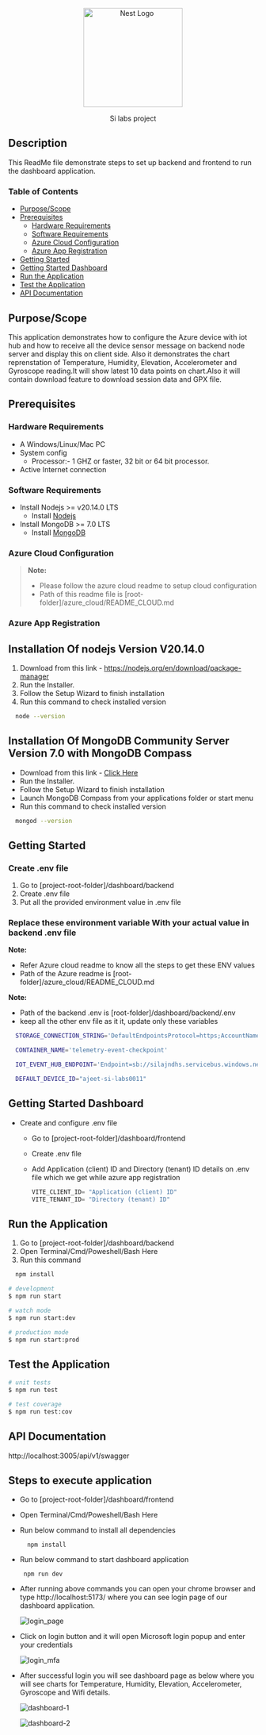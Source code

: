 <p align="center">
  <a href="http://nestjs.com/" target="blank"><img src="https://news.silabs.com/download/silicon-labs-logo-red-2014-1538x769px_1.jpg" width="200" alt="Nest Logo" /></a>
</p>

  <p align="center">Si labs project</p>

## Description

This ReadMe file demonstrate steps to set up backend and frontend to run the dashboard application.

### Table of Contents

- [Purpose/Scope](#purposescope)
- [Prerequisites](#prerequisites)
  - [Hardware Requirements](#hardware-requirements)
  - [Software Requirements](#software-requirements)
  - [Azure Cloud Configuration](#azure-cloud-configuration)
  - [Azure App Registration](#azure-app-registration)
- [Getting Started](#getting-started)
- [Getting Started Dashboard](#getting-started-dashboard)
- [Run the Application](#run-the-application)
- [Test the Application](#test-the-application)
- [API Documentation](#api-documentation)

## Purpose/Scope

This application demonstrates how to configure the Azure device with iot hub and how to receive all the device sensor message on backend node server and display this on client side.
Also it demonstrates the chart reprenstation of Temperature, Humidity, Elevation, Accelerometer and Gyroscope reading.It will show latest 10 data points on chart.Also it will contain download feature to download session data and GPX file.

## Prerequisites

### Hardware Requirements

- A Windows/Linux/Mac PC
- System config
  - Processor:- 1 GHZ or faster, 32 bit or 64 bit processor.
- Active Internet connection

### Software Requirements

- Install Nodejs >= v20.14.0 LTS
  - Install [Nodejs](#hardware-requirements)
- Install MongoDB >= 7.0 LTS
  - Install [MongoDB](#hardware-requirements)

### Azure Cloud Configuration

> **Note:**
>
> - Please follow the azure cloud readme to setup cloud configuration
> - Path of this readme file is [root-folder]/azure_cloud/README_CLOUD.md

### Azure App Registration


## Installation Of nodejs Version V20.14.0

1. Download from this link - https://nodejs.org/en/download/package-manager
2. Run the Installer.
3. Follow the Setup Wizard to finish installation
4. Run this command to check installed version

```bash
  node --version
```

## Installation Of MongoDB Community Server Version 7.0 with MongoDB Compass

- Download from this link - [Click Here](https://www.mongodb.com/try/download/community)
- Run the Installer.
- Follow the Setup Wizard to finish installation
- Launch MongoDB Compass from your applications folder or start menu
- Run this command to check installed version

```bash
  mongod --version
```

## Getting Started

### Create .env file

1. Go to [project-root-folder]/dashboard/backend
2. Create .env file
3. Put all the provided environment value in .env file

### Replace these environment variable With your actual value in backend .env file

**Note:**

- Refer Azure cloud readme to know all the steps to get these ENV values
- Path of the Azure readme is [root-folder]/azure_cloud/README_CLOUD.md

**Note:**

- Path of the backend .env is
  [root-folder]/dashboard/backend/.env
- keep all the other env file as it it, update only these variables

```bash
  STORAGE_CONNECTION_STRING='DefaultEndpointsProtocol=https;AccountName=sa1sasyd;AccountKey=rn3fsfwfvfdQs2Hi3sqwcA99OsNLASPSRvnTXCotbEfsdfwersadasUf4CQfpOv1PQsfiujklhadscjnjkdf+AStW3+MGw==;EndpointSuffix=core.windows.net'

  CONTAINER_NAME='telemetry-event-checkpoint'

  IOT_EVENT_HUB_ENDPOINT='Endpoint=sb://silajndhs.servicebus.windows.net/;SharedAccessKeyName=telemetry-event-listen-policy;SharedAccessKey=m4hsjfhksnjfn/ddskhkjjsd+asdasdAEhGdajNM=;EntityPath=telemetry-event'

  DEFAULT_DEVICE_ID="ajeet-si-labs0011"
```

## Getting Started Dashboard

- Create and configure .env file

  - Go to [project-root-folder]/dashboard/frontend
  - Create .env file
  - Add Application (client) ID and Directory (tenant) ID details on .env file which we get while azure app registration

    ```c
    VITE_CLIENT_ID= "Application (client) ID"
    VITE_TENANT_ID= "Directory (tenant) ID"
    ```

## Run the Application

1. Go to [project-root-folder]/dashboard/backend
2. Open Terminal/Cmd/Poweshell/Bash Here
3. Run this command

```bash
  npm install
```

```bash
# development
$ npm run start

# watch mode
$ npm run start:dev

# production mode
$ npm run start:prod
```

## Test the Application

```bash
# unit tests
$ npm run test

# test coverage
$ npm run test:cov
```

## API Documentation

http://localhost:3005/api/v1/swagger

## Steps to execute application

- Go to [project-root-folder]/dashboard/frontend
- Open Terminal/Cmd/Poweshell/Bash Here
- Run below command to install all dependencies
  ```
    npm install
  ```
- Run below command to start dashboard application
  ```
   npm run dev
  ```
- After running above commands you can open your chrome browser and type http://localhost:5173/ where you can see login page of our dashboard application.

  ![login_page](frontend/images/login-page.png)

- Click on login button and it will open Microsoft login popup and enter your credentials

  ![login_mfa](frontend/images/login-mfa.png)

- After successful login you will see dashboard page as below where you will see charts for Temperature, Humidity, Elevation, Accelerometer, Gyroscope and Wifi details.

  ![dashboard-1](frontend/images/dashboard-1.png)

  ![dashboard-2](frontend/images/dashboard-2.png)
